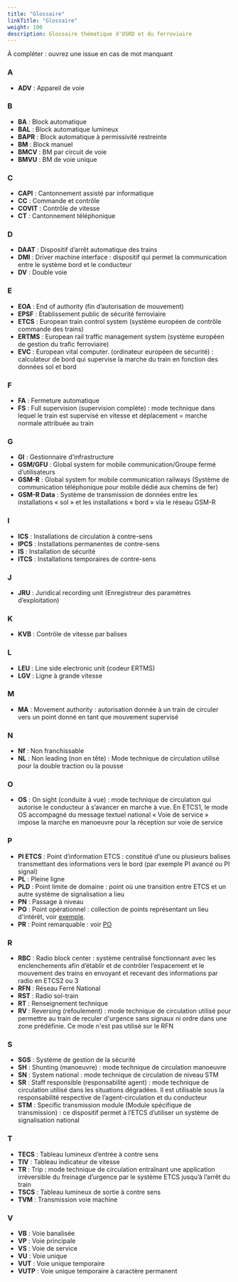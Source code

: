 ```yaml
---
title: "Glossaire"
linkTitle: "Glossaire"
weight: 100
description: Glossaire thématique d'OSRD et du ferroviaire
---
```


À compléter : ouvrez une issue en cas de mot manquant

### A

- **ADV** : Appareil de voie

### B

- **BA** : Block automatique
- **BAL** : Block automatique lumineux
- **BAPR** : Block automatique à permissivité restreinte
- **BM** : Block manuel
- **BMCV** : BM par circuit de voie
- **BMVU** : BM de voie unique

### C

- **CAPI** : Cantonnement assisté par informatique
- **CC** : Commande et contrôle
- **COVIT** : Contrôle de vitesse
- **CT** : Cantonnement téléphonique

### D

- **DAAT** : Dispositif d’arrêt automatique des trains
- **DMI** : Driver machine interface : dispositif qui permet la communication entre le système bord et le conducteur
- **DV** : Double voie

### E

- **EOA** : End of authority (fin d’autorisation de mouvement)
- **EPSF** : Établissement public de sécurité ferroviaire
- **ETCS** : European train control system (système européen de contrôle commande des trains)
- **ERTMS** : European rail traffic management system (système européen de gestion du trafic ferroviaire)
- **EVC** : European vital computer. (ordinateur européen de sécurité) : calculateur de bord qui supervise la marche du train en fonction des données sol et bord

### F

- **FA** : Fermeture automatique
- **FS** : Full supervision (supervision complète) : mode technique dans lequel le train est supervisé en vitesse et déplacement = marche normale attribuée au train

### G

- **GI** : Gestionnaire d’infrastructure
- **GSM/GFU** : Global system for mobile communication/Groupe fermé d’utilisateurs
- **GSM-R** : Global system for mobile communication railways (Système de communication téléphonique pour mobile dédié aux chemins de fer)
- **GSM-R Data** : Système de transmission de données entre les installations « sol » et les installations « bord » via le réseau GSM-R

### I

- **ICS** : Installations de circulation à contre-sens
- **IPCS** : Installations permanentes de contre-sens
- **IS** : Installation de sécurité
- **ITCS** : Installations temporaires de contre-sens

### J

- **JRU** : Juridical recording unit (Enregistreur des paramètres d’exploitation)

### K

- **KVB** : Contrôle de vitesse par balises

### L

- **LEU** : Line side electronic unit (codeur ERTMS)
- **LGV** : Ligne à grande vitesse

### M

- **MA** : Movement authority : autorisation donnée à un train de circuler vers un point donné en tant que mouvement supervisé

### N

- **Nf** : Non franchissable
- **NL** : Non leading (non en tête) : Mode technique de circulation utilisé pour la double traction ou la pousse

### O

- **OS** : On sight (conduite à vue) : mode technique de circulation qui autorise le conducteur à s’avancer en marche à vue. En ETCS1, le mode OS accompagné du message textuel national « Voie de service » impose la marche en manoeuvre pour la réception sur voie de service

### P

- **PI ETCS** : Point d’information ETCS : constitué d’une ou plusieurs balises transmettant des informations vers le bord (par exemple PI avancé ou PI signal)
- **PL** : Pleine ligne
- **PLD** : Point limite de domaine : point où une transition entre ETCS et un autre système de signalisation a lieu
- **PN** : Passage à niveau
- **PO** : Point opérationnel : collection de points représentant un lieu d'intérêt, voir [exemple](../../explanation/models/data-models-full-example/#points-opérationnels-operationalpoints).
- **PR** : Point remarquable : voir [PO](#p)

### R

- **RBC** : Radio block center : système centralisé fonctionnant avec les enclenchements afin d’établir et de contrôler l’espacement et le mouvement des trains en envoyant et recevant des informations par radio en ETCS2 ou 3
- **RFN** : Réseau Ferré National
- **RST** : Radio sol-train
- **RT** : Renseignement technique
- **RV** : Reversing (refoulement) : mode technique de circulation utilisé pour permettre au train de reculer d'urgence sans signaux ni ordre dans une zone prédéfinie. Ce mode n'est pas utilisé sur le RFN

### S

- **SGS** : Système de gestion de la sécurité
- **SH** : Shunting (manoeuvre) : mode technique de circulation manoeuvre
- **SN** : System national : mode technique de circulation de niveau STM
- **SR** : Staff responsible (responsabilité agent) : mode technique de circulation utilisé dans les situations dégradées. Il est utilisable sous la responsabilité respective de l’agent-circulation et du conducteur
- **STM** : Specific transmission module (Module spécifique de transmission) : ce dispositif permet à l’ETCS d’utiliser un système de signalisation national

### T

- **TECS** : Tableau lumineux d’entrée à contre sens
- **TIV** : Tableau indicateur de vitesse
- **TR** : Trip : mode technique de circulation entraînant une application irréversible du freinage d’urgence par le système ETCS jusqu’à l’arrêt du train
- **TSCS** : Tableau lumineux de sortie à contre sens
- **TVM** : Transmission voie machine

### V

- **VB** : Voie banalisée
- **VP** : Voie principale
- **VS** : Voie de service
- **VU** : Voie unique
- **VUT** : Voie unique temporaire
- **VUTP** : Voie unique temporaire à caractère permanent
